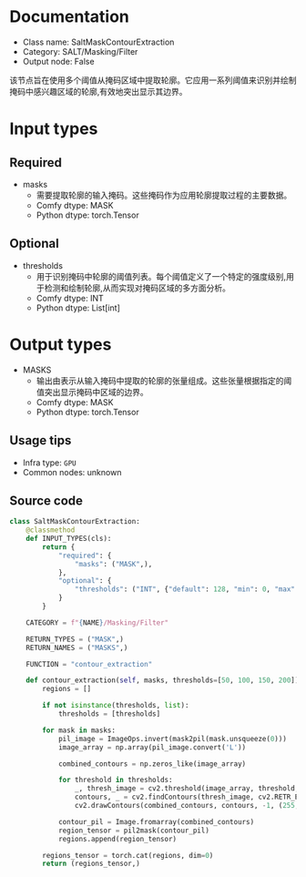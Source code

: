 
# Documentation
- Class name: SaltMaskContourExtraction
- Category: SALT/Masking/Filter
- Output node: False

该节点旨在使用多个阈值从掩码区域中提取轮廓。它应用一系列阈值来识别并绘制掩码中感兴趣区域的轮廓,有效地突出显示其边界。

# Input types
## Required
- masks
    - 需要提取轮廓的输入掩码。这些掩码作为应用轮廓提取过程的主要数据。
    - Comfy dtype: MASK
    - Python dtype: torch.Tensor

## Optional
- thresholds
    - 用于识别掩码中轮廓的阈值列表。每个阈值定义了一个特定的强度级别,用于检测和绘制轮廓,从而实现对掩码区域的多方面分析。
    - Comfy dtype: INT
    - Python dtype: List[int]

# Output types
- MASKS
    - 输出由表示从输入掩码中提取的轮廓的张量组成。这些张量根据指定的阈值突出显示掩码中区域的边界。
    - Comfy dtype: MASK
    - Python dtype: torch.Tensor


## Usage tips
- Infra type: `GPU`
- Common nodes: unknown


## Source code
```python
class SaltMaskContourExtraction:
    @classmethod
    def INPUT_TYPES(cls):
        return {
            "required": {
                "masks": ("MASK",),
            },
            "optional": {
                "thresholds": ("INT", {"default": 128, "min": 0, "max": 255, "step": 1}),
            }
        }

    CATEGORY = f"{NAME}/Masking/Filter"

    RETURN_TYPES = ("MASK",)
    RETURN_NAMES = ("MASKS",)

    FUNCTION = "contour_extraction"

    def contour_extraction(self, masks, thresholds=[50, 100, 150, 200]):
        regions = []

        if not isinstance(thresholds, list):
            thresholds = [thresholds]

        for mask in masks:
            pil_image = ImageOps.invert(mask2pil(mask.unsqueeze(0)))
            image_array = np.array(pil_image.convert('L'))

            combined_contours = np.zeros_like(image_array)

            for threshold in thresholds:
                _, thresh_image = cv2.threshold(image_array, threshold, 255, cv2.THRESH_BINARY)
                contours, _ = cv2.findContours(thresh_image, cv2.RETR_EXTERNAL, cv2.CHAIN_APPROX_SIMPLE)
                cv2.drawContours(combined_contours, contours, -1, (255, 255, 255), 1)

            contour_pil = Image.fromarray(combined_contours)
            region_tensor = pil2mask(contour_pil)
            regions.append(region_tensor)

        regions_tensor = torch.cat(regions, dim=0)
        return (regions_tensor,)

```
